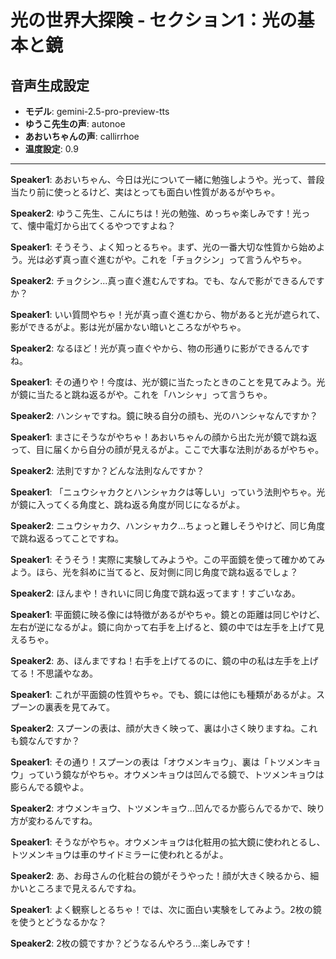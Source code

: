 # 光の世界大探険 - セクション1：光の基本と鏡

## 音声生成設定
- **モデル**: gemini-2.5-pro-preview-tts
- **ゆうこ先生の声**: autonoe
- **あおいちゃんの声**: callirrhoe
- **温度設定**: 0.9

---

**Speaker1**: あおいちゃん、今日は光について一緒に勉強しようや。光って、普段当たり前に使っとるけど、実はとっても面白い性質があるがやちゃ。

**Speaker2**: ゆうこ先生、こんにちは！光の勉強、めっちゃ楽しみです！光って、懐中電灯から出てくるやつですよね？

**Speaker1**: そうそう、よく知っとるちゃ。まず、光の一番大切な性質から始めよう。光は必ず真っ直ぐ進むがや。これを「チョクシン」って言うんやちゃ。

**Speaker2**: チョクシン...真っ直ぐ進むんですね。でも、なんで影ができるんですか？

**Speaker1**: いい質問やちゃ！光が真っ直ぐ進むから、物があると光が遮られて、影ができるがよ。影は光が届かない暗いところながやちゃ。

**Speaker2**: なるほど！光が真っ直ぐやから、物の形通りに影ができるんですね。

**Speaker1**: その通りや！今度は、光が鏡に当たったときのことを見てみよう。光が鏡に当たると跳ね返るがや。これを「ハンシャ」って言うちゃ。

**Speaker2**: ハンシャですね。鏡に映る自分の顔も、光のハンシャなんですか？

**Speaker1**: まさにそうながやちゃ！あおいちゃんの顔から出た光が鏡で跳ね返って、目に届くから自分の顔が見えるがよ。ここで大事な法則があるがやちゃ。

**Speaker2**: 法則ですか？どんな法則なんですか？

**Speaker1**: 「ニュウシャカクとハンシャカクは等しい」っていう法則やちゃ。光が鏡に入ってくる角度と、跳ね返る角度が同じになるがよ。

**Speaker2**: ニュウシャカク、ハンシャカク...ちょっと難しそうやけど、同じ角度で跳ね返るってことですね。

**Speaker1**: そうそう！実際に実験してみようや。この平面鏡を使って確かめてみよう。ほら、光を斜めに当てると、反対側に同じ角度で跳ね返るでしょ？

**Speaker2**: ほんまや！きれいに同じ角度で跳ね返ってます！すごいなあ。

**Speaker1**: 平面鏡に映る像には特徴があるがやちゃ。鏡との距離は同じやけど、左右が逆になるがよ。鏡に向かって右手を上げると、鏡の中では左手を上げて見えるちゃ。

**Speaker2**: あ、ほんまですね！右手を上げてるのに、鏡の中の私は左手を上げてる！不思議やなあ。

**Speaker1**: これが平面鏡の性質やちゃ。でも、鏡には他にも種類があるがよ。スプーンの裏表を見てみて。

**Speaker2**: スプーンの表は、顔が大きく映って、裏は小さく映りますね。これも鏡なんですか？

**Speaker1**: その通り！スプーンの表は「オウメンキョウ」、裏は「トツメンキョウ」っていう鏡ながやちゃ。オウメンキョウは凹んでる鏡で、トツメンキョウは膨らんでる鏡やよ。

**Speaker2**: オウメンキョウ、トツメンキョウ...凹んでるか膨らんでるかで、映り方が変わるんですね。

**Speaker1**: そうながやちゃ。オウメンキョウは化粧用の拡大鏡に使われとるし、トツメンキョウは車のサイドミラーに使われとるがよ。

**Speaker2**: あ、お母さんの化粧台の鏡がそうやった！顔が大きく映るから、細かいところまで見えるんですね。

**Speaker1**: よく観察しとるちゃ！では、次に面白い実験をしてみよう。2枚の鏡を使うとどうなるかな？

**Speaker2**: 2枚の鏡ですか？どうなるんやろう...楽しみです！